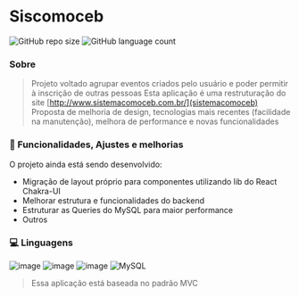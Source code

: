 # Siscomoceb

![GitHub repo size](https://img.shields.io/github/repo-size/artsmoura/siscomoceb-mysql)
![GitHub language count](https://img.shields.io/github/languages/count/artsmoura/siscomoceb-mysql)

### Sobre

> Projeto voltado agrupar eventos criados pelo usuário e poder permitir à inscrição de outras pessoas 
> Esta aplicação é uma restruturação do site [http://www.sistemacomoceb.com.br/](sistemacomoceb)
> Proposta de melhoria de design, tecnologias mais recentes (facilidade na manutenção), melhora de performance e novas funcionalidades

### 🔨 Funcionalidades, Ajustes e melhorias

O projeto ainda está sendo desenvolvido:

- Migração de layout próprio para componentes utilizando lib do React Chakra-UI
- Melhorar estrutura e funcionalidades do backend
- Estruturar as Queries do MySQL para maior performance
- Outros

### 💻 Linguagens

![image](https://img.shields.io/badge/Node.js-43853D?style=for-the-badge&logo=node.js&logoColor=white)
![image](https://img.shields.io/badge/Express.js-404D59?style=for-the-badge)
![image](https://img.shields.io/badge/React-20232A?style=for-the-badge&logo=react&logoColor=61DAFB)
![MySQL](https://img.shields.io/badge/mysql-%2300f.svg?style=for-the-badge&logo=mysql&logoColor=white)
> Essa aplicação está baseada no padrão MVC
